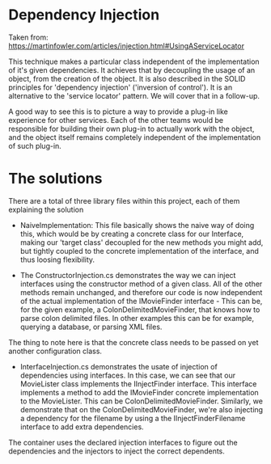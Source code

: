 # Dependency Injection

Taken from: https://martinfowler.com/articles/injection.html#UsingAServiceLocator

This technique makes a particular class independent of the implementation of it's given dependencies.
It achieves that by decoupling the usage of an object, from the creation of the object. It is also
described in the SOLID principles for 'dependency injection' ('inversion of control'). It is an alternative
to the 'service locator' pattern. We will cover that in a follow-up.

A good way to see this is to picture a way to provide a plug-in like experience for other services.
Each of the other teams would be responsible for building their own plug-in to actually work with the
object, and the object itself remains completely independent of the implementation of such plug-in.


# The solutions

There are a total of three library files within this project, each of them explaining the solution

* NaiveImplementation: This file basically shows the naive way of doing this, which would be by 
creating a concrete class for our Interface, making our 'target class' decoupled for the new methods
you might add, but tightly coupled to the concrete implementation of the interface, and thus loosing
flexibility.

* The ConstructorInjection.cs demonstrates the way we can inject interfaces using the constructor
method of a given class. All of the other methods remain unchanged, and therefore our code is now
independent of the actual implementation of the IMovieFinder interface - This can be, for the given
example, a ColonDelimitedMovieFinder, that knows how to parse colon delimited files. In other
examples this can be for example, querying a database, or parsing XML files.

The thing to note here is that the concrete class needs to be passed on yet another configuration class.

* InterfaceInjection.cs demonstrates the usate of injection of dependencies using interfaces. In this 
case, we can see that our MovieLister class implements the IInjectFinder interface. This interface
implements a method to add the IMovieFinder concrete implementation to the MovieLister. This can be
ColonDelimitedMovieFinder. Similarly, we demonstrate that on the ColonDelimitedMovieFinder, we're also
injecting a dependency for the filename by using a the IInjectFinderFilename interface to add extra
dependencies.

The container uses the declared injection interfaces to figure out the dependencies and the injectors to 
inject the correct dependents.

